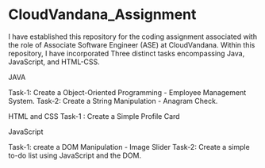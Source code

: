 # CloudVandana_Assignment
I have established this repository for the coding assignment associated with the role of Associate Software Engineer (ASE) at CloudVandana. Within this repository, I have incorporated Three distinct tasks encompassing Java, JavaScript, and HTML-CSS.

JAVA

Task-1:  Create a Object-Oriented Programming - Employee Management System.
Task-2:  Create a String Manipulation - Anagram Check.


HTML and CSS
Task-1 : Create a Simple Profile Card

JavaScript

Task-1: create a DOM Manipulation - Image Slider
Task-2: Create a simple to-do list using JavaScript and the DOM.
